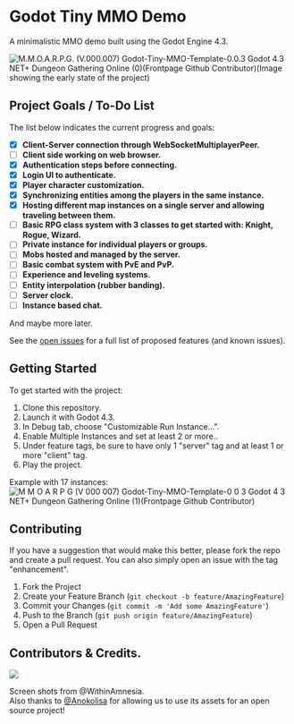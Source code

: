 # Godot Tiny MMO Demo

A minimalistic MMO demo built using the Godot Engine 4.3.  

![M.M.O.A.R.P.G. (V.000.007) Godot-Tiny-MMO-Template-0.0.3 Godot 4.3 NET+ Dungeon Gathering Online (0)(Frontpage Github Contributor)(Image showing the early state of the project)](https://github.com/user-attachments/assets/017df4d6-a6fa-465c-a9ea-d74cf1c27393)

## Project Goals / To-Do List

The list below indicates the current progress and goals:

- [X] **Client-Server connection through WebSocketMultiplayerPeer.**
- [ ] **Client side working on web browser.**
- [X] **Authentication steps before connecting.**
- [x] **Login UI to authenticate.**
- [x] **Player character customization.**
- [X] **Synchronizing entities among the players in the same instance.**
- [X] **Hosting different map instances on a single server and allowing traveling between them.**
- [ ] **Basic RPG class system with 3 classes to get started with: Knight, Rogue, Wizard.**
- [ ] **Private instance for individual players or groups.**
- [ ] **Mobs hosted and managed by the server.**
- [ ] **Basic combat system with PvE and PvP.**
- [ ] **Experience and leveling systems.**
- [ ] **Entity interpolation (rubber banding).**
- [ ] **Server clock.**
- [ ] **Instance based chat.**
 
And maybe more later.


See the [open issues](https://github.com/SlayHorizon/godot-tiny-mmo-template/issues) for a full list of proposed features (and known issues).  

## Getting Started

To get started with the project:
1. Clone this repository.
2. Launch it with Godot 4.3.
3. In Debug tab, choose "Customizable Run Instance...".
4. Enable Multiple Instances and set at least 2 or more..
5. Under feature tags, be sure to have only 1 "server" tag and at least 1 or more "client" tag.
6. Play the project.

Example with 17 instances:
![M M O A R P G (V 000 007) Godot-Tiny-MMO-Template-0 0 3 Godot 4 3 NET+ Dungeon Gathering Online (1)(Frontpage Github Contributor)](https://github.com/user-attachments/assets/5ca8d95d-c78b-4027-8c23-77d4e987b4ef)



## Contributing

If you have a suggestion that would make this better, please fork the repo and create a pull request. You can also simply open an issue with the tag "enhancement".

1. Fork the Project
2. Create your Feature Branch (`git checkout -b feature/AmazingFeature`)
3. Commit your Changes (`git commit -m 'Add some AmazingFeature'`)
4. Push to the Branch (`git push origin feature/AmazingFeature`)
5. Open a Pull Request

## Contributors & Credits.
<a href = "https://github.com/SlayHorizon/simple-sqlite/graphs/contributors">
  <img src = "https://contrib.rocks/image?repo=SlayHorizon/godot-tiny-mmo-demo"/>
</a>  

Screen shots from @WithinAmnesia.  
Also thanks to [@Anokolisa](https://anokolisa.itch.io/dungeon-crawler-pixel-art-asset-pack) for allowing us to use its assets for an open source project!
